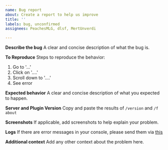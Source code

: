 ```yaml
---
name: Bug report
about: Create a report to help us improve
title: ''
labels: bug, unconfirmed
assignees: PeachesMLG, dlsf, MertUnverdi

---
```


**Describe the bug**
A clear and concise description of what the bug is.

**To Reproduce**
Steps to reproduce the behavior:
1. Go to '...'
2. Click on '....'
3. Scroll down to '....'
4. See error

**Expected behavior**
A clear and concise description of what you expected to happen.

**Server and Plugin Version**
Copy and paste the results of `/version` and `/f about`

**Screenshots**
If applicable, add screenshots to help explain your problem.

**Logs**
If there are error messages in your console, please send them via [this](https://mclo.gs)

**Additional context**
Add any other context about the problem here.

